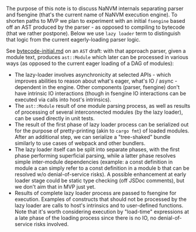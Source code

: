 The purpose of this note is to discuss NaNVM internals separating parser and fsengine (that's the
current name of NaNVM execution engine). To shorten paths to MVP we plan to experiment with an initial
`fsengine` based off an AST produced by the parser - as opposed to compiling to bytecode (that we
rather postpone). Below we use `lazy loader` term to distinguish that logic from the current
eagerly-loading parser logic.

See [bytecode-initial.md](bytecode-initial.md) on an `AST` draft: with that approach parser, given a module text, produces
`ast::Module` which later can be processed in various ways (as opposed to the current eager loading
of a DAG of modules):
- The lazy-loader involves asynchronicity at selected APIs - which improves abilities to reason about
what's eager, what's IO / async - dependent in the engine. Other components (parser, fsengine) don't
have intrinsic IO interactions (though in fsengine IO interactions can be executed via calls into
host's intrinsics).
- The `ast::Module` result of one module parsing process, as well as results of processing of
several interconnected modules (by the lazy loader), can be used directly in unit tests.
- The result of the first phase of lazy loader process can be serialized out for the purpose of
pretty-printing (akin to `cargo fmt`) of loaded modules. After an additional step, we can serialize
a "tree-shaked" bundle similarly to use cases of webpack and other bundlers. 
- The lazy loader itself can be split into separate phases, with the first phase performing superficial
parsing, while a latter phase resolves simple inter-module dependencies (example: a const definition
in module a can simply refer to a const definition in a module b that can be resolved w/o denial-of-service
risks). A possible enhancement at early loader stage could be static type checking (off JSDoc comments),
but we don't aim that in MVP just yet.
- Results of complete lazy loader process are passed to fsengine for execution. Examples of constructs
that should not be processed by the lazy loader are calls to host's intrinsics and to user-defined
functions. Note that it's worth considering execution by "load-time" expressions at a late phase of the loading process since there is no IO, no denial-of-service risks involved.
